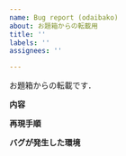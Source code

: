```yaml
---
name: Bug report (odaibako)
about: お題箱からの転載用
title: ''
labels: ''
assignees: ''

---
```


お題箱からの転載です．

**内容**
> 

**再現手順**
> 

**バグが発生した環境**
> 
